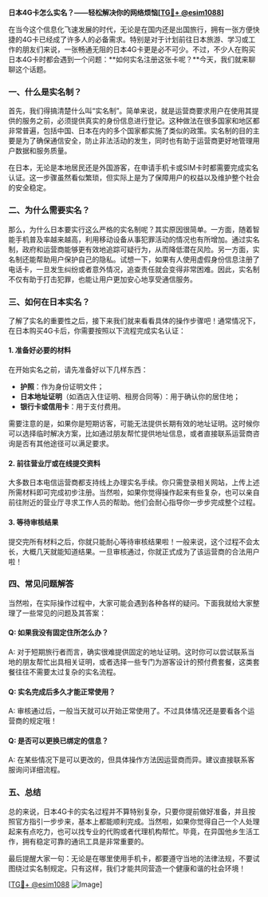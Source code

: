 **日本4G卡怎么实名？——轻松解决你的网络烦恼[[TG💪+ @esim1088](https://t.me/s/esim1088)]**

在当今这个信息化飞速发展的时代，无论是在国内还是出国旅行，拥有一张方便快捷的4G卡已经成了许多人的必备需求。特别是对于计划前往日本旅游、学习或工作的朋友们来说，一张畅通无阻的日本4G卡更是必不可少。不过，不少人在购买日本4G卡时都会遇到一个问题：**如何实名注册这张卡呢？**今天，我们就来聊聊这个话题。

### 一、什么是实名制？

首先，我们得搞清楚什么叫“实名制”。简单来说，就是运营商要求用户在使用其提供的服务之前，必须提供真实的身份信息进行登记。这种做法在很多国家和地区都非常普遍，包括中国、日本在内的多个国家都实施了类似的政策。实名制的目的主要是为了确保通信安全，防止非法活动的发生，同时也有助于运营商更好地管理用户数据和服务质量。

在日本，无论是本地居民还是外国游客，在申请手机卡或SIM卡时都需要完成实名认证。这一步骤虽然看似繁琐，但实际上是为了保障用户的权益以及维护整个社会的安全稳定。

### 二、为什么需要实名？

那么，为什么日本要实行这么严格的实名制呢？其实原因很简单。一方面，随着智能手机普及率越来越高，利用移动设备从事犯罪活动的情况也有所增加。通过实名制，政府和运营商能够更有效地追踪可疑行为，从而降低潜在风险。另一方面，实名制还能帮助用户保护自己的隐私。试想一下，如果有人使用虚假身份信息注册了电话卡，一旦发生纠纷或者意外情况，追查责任就会变得非常困难。因此，实名制不仅有助于打击犯罪，也能让用户更加安心地享受通信服务。

### 三、如何在日本实名？

了解了实名的重要性之后，接下来我们就来看看具体的操作步骤吧！通常情况下，在日本购买4G卡后，你需要按照以下流程完成实名认证：

#### 1. 准备好必要的材料

在开始实名之前，请先准备好以下几样东西：
- **护照**：作为身份证明文件；
- **日本地址证明**（如酒店入住证明、租房合同等）：用于确认你的居住地；
- **银行卡或信用卡**：用于支付费用。

需要注意的是，如果你是短期访客，可能无法提供长期有效的地址证明。这时候你可以选择临时解决方案，比如通过朋友帮忙提供地址信息，或者直接联系运营商咨询是否有其他途径可以满足要求。

#### 2. 前往营业厅或在线提交资料

大多数日本电信运营商都支持线上办理实名手续。你只需登录相关网站，上传上述所需材料即可完成初步注册。当然啦，如果你觉得操作起来有些复杂，也可以亲自前往附近的营业厅寻求工作人员的帮助。他们会耐心指导你一步步完成整个过程。

#### 3. 等待审核结果

提交完所有材料之后，你就只能耐心等待审核结果啦！一般来说，这个过程不会太长，大概几天就能知道结果。一旦审核通过，你就正式成为了该运营商的合法用户啦！

### 四、常见问题解答

当然啦，在实际操作过程中，大家可能会遇到各种各样的疑问。下面我就给大家整理了一些常见的问题及其答案：

#### Q: 如果我没有固定住所怎么办？
A: 对于短期旅行者而言，确实很难提供固定的地址证明。这时你可以尝试联系当地的朋友帮忙出具相关证明，或者选择一些专门为游客设计的预付费套餐，这类套餐往往不需要太过复杂的实名流程。

#### Q: 实名完成后多久才能正常使用？
A: 审核通过后，一般当天就可以开始正常使用了。不过具体情况还是要看各个运营商的规定哦！

#### Q: 是否可以更换已绑定的信息？
A: 在某些情况下是可以更改的，但具体操作方法因运营商而异。建议直接联系客服询问详细流程。

### 五、总结

总的来说，日本4G卡的实名过程并不算特别复杂，只要你提前做好准备，并且按照官方指引一步步来，基本上都能顺利完成。当然啦，如果你觉得自己一个人处理起来有点吃力，也可以找专业的代购或者代理机构帮忙。毕竟，在异国他乡生活工作，拥有稳定可靠的通讯工具是非常重要的。

最后提醒大家一句：无论是在哪里使用手机卡，都要遵守当地的法律法规，不要试图绕过实名制规定。只有这样，我们才能共同营造一个健康和谐的社会环境！

[[TG💪+ @esim1088](https://t.me/s/esim1088) ![Image](https://i.postimg.cc/4NQfJmqS/Snipaste-2025-05-13-00-14-12.png)]